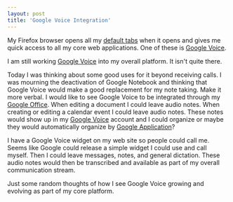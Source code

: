 ```yaml
---
layout: post
title: 'Google Voice Integration'
---
```

My Firefox browser opens all my <a href="http://www.kinlane.com/?p=1005">default tabs</a> when it opens and gives me quick access to all my core web applications. One of these is <a href="https://www.google.com/voice/">Google Voice</a>.<p></p>
I am still working <a href="https://www.google.com/voice/">Google Voice</a> into my overall platform. It isn't quite there.<p></p>
Today I was thinking about some good uses for it beyond receiving calls. I was mourning the deactivation of Google Notebook and thinking that Google Voice would make a good replacement for my note taking. Make it more verbal. I would like to see Google Voice to be integrated through my <a href="http://www.kinlane.com/?p=626">Google Office</a>. When editing a document I could leave audio notes. When creating or editing a calendar event I could leave audio notes. These notes would show up in my <a href="https://www.google.com/voice/">Google Voice</a> account and I could organize or maybe they would automatically organize by <a href="http://www.kinlane.com/?p=626">Google Application</a>?<p></p>
I have a Google Voice widget on my web site so people could call me. Seems like Google could release a simple widget I could use and call myself. Then I could leave messages, notes, and general dictation. These audio notes would then be transcribed and available as part of my overall communication stream.<p></p>
Just some random thoughts of how I see Google Voice growing and evolving as part of my core platform.

